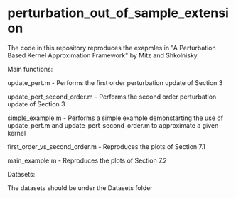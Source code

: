 # perturbation_out_of_sample_extension

The code in this repository reproduces the exapmles in "A Perturbation Based Kernel Approximation Framework" by Mitz and Shkolnisky


Main functions:

update_pert.m - Performs the first order perturbation update of Section 3

update_pert_second_order.m - Performs the second order perturbation update of Section 3

simple_example.m - Performs a simple example demonstarting the use of update_pert.m and update_pert_second_order.m to approximate a given kernel

first_order_vs_second_order.m - Reproduces the plots of Section 7.1

main_example.m - Reproduces the plots of Section 7.2



Datasets:

The datasets should be under the Datasets folder

